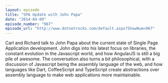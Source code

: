 ```yaml
---
layout: episode
title: "SPA Update with John Papa"
date: "2014-04-09"
episode_number: "967"
episode_url: "http://www.dotnetrocks.com/default.aspx?ShowNum=967"
---
```


Carl and Richard talk to John Papa about the current state of Single Page Application development. John digs into his latest focus on libraries, the constant evolution in the Javascript world, and how AngularJS is still a big pile of awesome. The conversation also turns a bit philosophical, with a discussion of Javascript being the assembly language of the web, and how languages like Dart, CoffeeScript and TypeScript create abstractions over assembly language to make web applications more maintainable.
